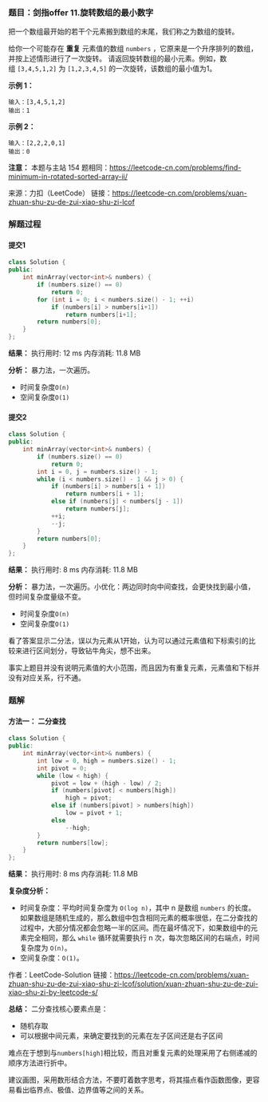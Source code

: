 ### 题目：剑指offer 11.旋转数组的最小数字
把一个数组最开始的若干个元素搬到数组的末尾，我们称之为数组的旋转。

给你一个可能存在 **重复** 元素值的数组 `numbers` ，它原来是一个升序排列的数组，并按上述情形进行了一次旋转。
请返回旋转数组的最小元素。例如，数组 `[3,4,5,1,2]` 为 `[1,2,3,4,5]` 的一次旋转，该数组的最小值为1。  

**示例 1：**
```
输入：[3,4,5,1,2]
输出：1
```
**示例 2：**
```
输入：[2,2,2,0,1]
输出：0
```
**注意：** 本题与主站 154 题相同：https://leetcode-cn.com/problems/find-minimum-in-rotated-sorted-array-ii/

来源：力扣（LeetCode）
链接：https://leetcode-cn.com/problems/xuan-zhuan-shu-zu-de-zui-xiao-shu-zi-lcof

### 解题过程
#### 提交1
```C++
class Solution {
public:
    int minArray(vector<int>& numbers) {
        if (numbers.size() == 0)
            return 0;
        for (int i = 0; i < numbers.size() - 1; ++i)
            if (numbers[i] > numbers[i+1])
                return numbers[i+1];
        return numbers[0];
    }
};
```
**结果：** 执行用时: 12 ms         内存消耗: 11.8 MB

**分析：**
暴力法，一次遍历。
- 时间复杂度`O(n)`
- 空间复杂度`O(1)`


#### 提交2
```C++
class Solution {
public:
    int minArray(vector<int>& numbers) {
        if (numbers.size() == 0)
            return 0;
        int i = 0, j = numbers.size() - 1;
        while (i < numbers.size() - 1 && j > 0) {
            if (numbers[i] > numbers[i + 1])
                return numbers[i + 1];
            else if (numbers[j] < numbers[j - 1])
                return numbers[j];
            ++i;
            --j;
        }
        return numbers[0];
    }
};
```
**结果：** 执行用时: 8 ms            内存消耗: 11.8 MB

**分析：**
暴力法，一次遍历。小优化：两边同时向中间查找，会更快找到最小值，但时间复杂度量级不变。
- 时间复杂度`O(n)`
- 空间复杂度`O(1)`

看了答案显示二分法，误以为元素从1开始，认为可以通过元素值和下标索引的比较来进行区间划分，导致钻牛角尖，想不出来。

事实上题目并没有说明元素值的大小范围，而且因为有重复元素，元素值和下标并没有对应关系，行不通。

### 题解
#### 方法一： 二分查找
```C++
class Solution {
public:
    int minArray(vector<int>& numbers) {
        int low = 0, high = numbers.size() - 1;
        int pivot = 0;
        while (low < high) {
            pivot = low + (high - low) / 2;
            if (numbers[pivot] < numbers[high])
                high = pivot;
            else if (numbers[pivot] > numbers[high])
                low = pivot + 1;
            else
                --high;
        }
        return numbers[low];
    }
};
```
**结果：** 执行用时: 8 ms            内存消耗: 11.8 MB

**复杂度分析：**
- 时间复杂度：平均时间复杂度为 `O(log n)`，其中 n 是数组 `numbers` 的长度。如果数组是随机生成的，那么数组中包含相同元素的概率很低，在二分查找的过程中，大部分情况都会忽略一半的区间。而在最坏情况下，如果数组中的元素完全相同，那么 `while` 循环就需要执行 n 次，每次忽略区间的右端点，时间复杂度为 `O(n)`。
- 空间复杂度：`O(1)`。

作者：LeetCode-Solution
链接：https://leetcode-cn.com/problems/xuan-zhuan-shu-zu-de-zui-xiao-shu-zi-lcof/solution/xuan-zhuan-shu-zu-de-zui-xiao-shu-zi-by-leetcode-s/

**总结：**
二分查找核心要素点是：
- 随机存取
- 可以根据中间元素，来确定要找到的元素在左子区间还是右子区间

难点在于想到与`numbers[high]`相比较，而且对重复元素的处理采用了右侧递减的顺序方法进行折中。

建议画图，采用数形结合方法，不要盯着数字思考，将其描点看作函数图像，更容易看出临界点、极值、边界值等之间的关系。


